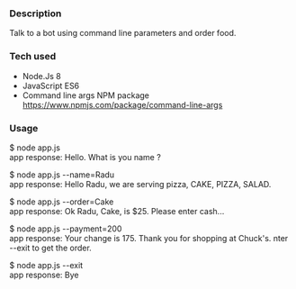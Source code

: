 ### Description

Talk to a bot using command line parameters and order food.

### Tech used
- Node.Js 8
- JavaScript ES6
- Command line args NPM package https://www.npmjs.com/package/command-line-args

### Usage

$ node app.js  
app response: Hello. What is you name ?

$ node app.js --name=Radu  
app response: Hello Radu, we are serving pizza, CAKE, PIZZA, SALAD.

$ node app.js --order=Cake  
app response: Ok Radu, Cake, is $25. Please enter cash...

$  node app.js --payment=200  
app response: Your change is 175. Thank you for shopping at Chuck's. nter --exit to get the order.

$  node app.js --exit  
app response: Bye